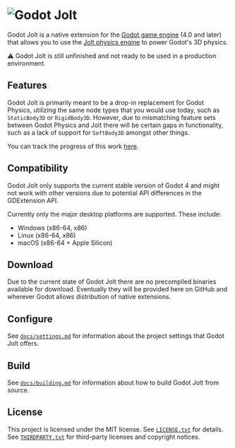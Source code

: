 # ![Godot Jolt][bnr]

Godot Jolt is a native extension for the [Godot game engine][gdt] (4.0 and later) that allows you to
use the [Jolt physics engine][jlt] to power Godot's 3D physics.

⚠️ Godot Jolt is still unfinished and not ready to be used in a production environment.

## Features

Godot Jolt is primarily meant to be a drop-in replacement for Godot Physics, utilizing the same node
types that you would use today, such as `StaticBody3D` or `RigidBody3D`. However, due to mismatching
feature sets between Godot Physics and Jolt there will be certain gaps in functionality, such as a
lack of support for `SoftBody3D` amongst other things.

You can track the progress of this work [here][cpb].

## Compatibility

Godot Jolt only supports the current stable version of Godot 4 and might not work with other
versions due to potential API differences in the GDExtension API.

Currently only the major desktop platforms are supported. These include:

- Windows (x86-64, x86)
- Linux (x86-64, x86)
- macOS (x86-64 + Apple Silicon)

## Download

Due to the current state of Godot Jolt there are no precompiled binaries available for download.
Eventually they will be provided here on GitHub and wherever Godot allows distribution of native
extensions.

## Configure

See [`docs/settings.md`][set] for information about the project settings that Godot Jolt offers.

## Build

See [`docs/building.md`][bld] for information about how to build Godot Jolt from source.

## License

This project is licensed under the MIT license. See [`LICENSE.txt`][lic] for details. See
[`THIRDPARTY.txt`][tdp] for third-party licenses and copyright notices.

[bnr]: docs/banner.png
[gdt]: https://godotengine.org/
[jlt]: https://github.com/jrouwe/JoltPhysics
[cpb]: https://github.com/godot-jolt/godot-jolt/issues/117
[set]: docs/settings.md
[bld]: docs/building.md
[lic]: LICENSE.txt
[tdp]: THIRDPARTY.txt

